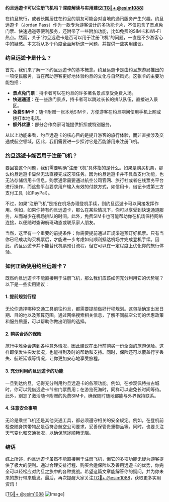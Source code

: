 **约旦远遊卡可以注册飞机吗？深度解读与实用建议[[TG💪+ @esim1088](https://t.me/s/esim1088)]**

在约旦旅行，或者长期居住在约旦的朋友可能会对当地的通讯服务产生兴趣。约旦远遊卡（Jordan Pass）作为一款专为游客设计的多功能卡片，不仅包含了景点免门票、快速通道等便利服务，还附带了一些附加功能，比如免费的SIM卡和Wi-Fi热点。然而，关于“约旦远遊卡是否可以用于注册飞机”的问题，一直是不少游客心中的疑惑。本文将从多个角度全面解析这一问题，并提供一些实用建议。

### 约旦远遊卡是什么？

首先，我们来了解一下约旦远遊卡的基本概念。约旦远遊卡是由约旦旅游局推出的一项便民服务，旨在帮助游客更好地体验约旦的文化与自然风光。这张卡的主要功能包括：

- **景点免门票**：持卡者可以在约旦的许多著名景点享受免费入场。
- **快速通道**：在一些热门景点，持卡者可以跳过长长的排队队伍，直接进入景区。
- **免费SIM卡**：随卡附赠一张本地SIM卡，方便游客在约旦期间使用手机上网或拨打本地电话。
- **额外优惠**：部分合作商家可能提供折扣或特别服务。

从以上功能来看，约旦远遊卡的核心目的是提升游客的旅行体验，而非直接涉及交通或航空领域。因此，我们需要进一步探讨它是否能够用来注册飞机。

### 约旦远遊卡能否用于注册飞机？

要回答这个问题，我们需要明确“注册飞机”具体指的是什么。如果是购买机票，那么约旦远遊卡显然无法直接完成这项任务。因为约旦远遊卡并不具备支付功能，也无法存储信用卡信息。购票通常需要通过航空公司官网、旅行社或者在线票务平台进行操作，而这些平台要求用户输入有效的付款方式，如信用卡、借记卡或第三方支付工具（如PayPal）。

不过，如果“注册飞机”是指在机场办理登机手续，则约旦远遊卡可以间接发挥作用。例如，如果你持有约旦远遊卡，那么在某些情况下，你可以享受到快速通道服务，从而减少在机场排队的时间。此外，免费SIM卡也可能帮助你在机场保持网络连接，以便随时查询航班动态或联系家人朋友。

当然，这里有一个重要的前提条件：你需要提前通过正规渠道预订好机票。只有当你已经成功购买机票后，才能进一步考虑如何顺利抵达机场并完成登机手续。因此，约旦远遊卡并不能替代机票预订流程，但它可以在一定程度上优化你的旅行体验。

### 如何正确使用约旦远遊卡？

既然约旦远遊卡不能直接用于注册飞机，那么我们应该如何充分利用它的优势呢？以下是一些实用建议：

#### 1. 提前规划行程
无论你选择哪种交通工具前往约旦，都需要提前做好行程规划。这包括确定出发日期、目的地以及预算范围。通过网络搜索相关信息，了解不同航空公司的优惠政策和服务质量，可以帮助你做出明智的选择。

#### 2. 购买合适的保险
旅行中难免会遇到各种意外情况，因此建议在出行前购买一份全面的旅游保险。这样即使发生突发状况，也能得到及时的帮助和支持。同时，保险还可以覆盖行李丢失、航班延误等情况，让你更加安心地享受旅程。

#### 3. 充分利用约旦远遊卡的功能
一旦到达约旦，记得充分利用约旦远遊卡的各项功能。例如，在参观佩特拉古城时，你可以凭借远遊卡节省门票费用；在游览死海时，同样可以避免长时间等待。此外，别忘了激活随卡附赠的免费SIM卡，确保随时随地都能与外界保持联系。

#### 4. 注意安全事项
无论是乘坐飞机还是其他交通工具，都必须遵守相关的安全规定。例如，在登机前检查随身携带物品是否符合航空公司要求，妥善保管贵重物品等。同时，也要关注天气变化和交通状况，以确保旅途顺畅无阻。

### 结语

综上所述，约旦远遊卡虽然不能直接用于注册飞机，但它的多项功能无疑为游客提供了极大的便利。通过合理安排行程、购买合适保险以及善用远遊卡的优势，你完全可以轻松应对约旦之旅中的各种挑战。希望这篇文章能解答你的疑问，并为你未来的旅行带来启发。最后，再次提醒大家关注[TG💪+ @esim1088](https://t.me/s/esim1088)，获取更多实用资讯！

[[TG💪+ @esim1088](https://t.me/s/esim1088) ![Image](https://i.postimg.cc/4NQfJmqS/Snipaste-2025-05-13-00-14-12.png)]